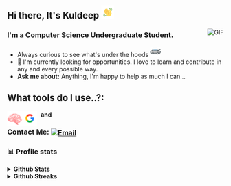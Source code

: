 
## Hi  there, It's Kuldeep <img src="./img/wave.gif" width="30px"> 

<img align="right" alt="GIF" src="https://media.giphy.com/media/13HgwGsXF0aiGY/giphy.gif" />

### I'm a Computer Science Undergraduate Student. 

- Always curious to see what's under the hoods <img src="./img/hood.png"/>
- 🔭 I'm currently looking for opportunities. I love to learn and contribute in any and every possible way.
- **Ask me about:** Anything, I'm happy to help as much I can...

## What tools do I use..?:

<img align="left" src="./img/brain.png" width="35px" /> &nbsp; **and**&nbsp; <img align="left" src="./img/google.png" width="35px"/>

### Contact Me:  <a href="mailto:hi@kuld33p.tech"><img align="center" alt="Email" src="https://img.shields.io/badge/Email-hi@kuld33p.tech-blue?style=flat-square&logo=gmail"></a>

### 📊 Profile stats

<details>
<summary><b>Github Stats</b></summary>
	<br />
	<img height="180em" src="https://github-readme-stats.vercel.app/api?username=coldter&show_icons=true&title_color=fff&icon_color=79ff97&text_color=9f9f9f&bg_color=151515"/>
	<br />
	<img height="180em" src="https://github-readme-stats.vercel.app/api/top-langs/?username=coldter&exclude_repo=KNN-Image-Classification&show_icons=true&hide_border=true&layout=compact&langs_count=8&text_color=9f9f9f&bg_color=151515"/>
</details>

<details>	
	<summary><b>Github Streaks</b></summary>

	<br />
	<img height="180em" src="https://github-readme-streak-stats.herokuapp.com/?user=coldter&hide_border=true" />
</details>